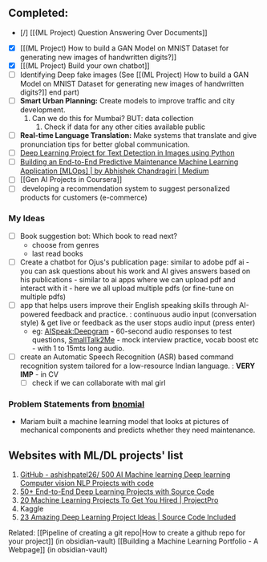 
## Completed:
- [/] [[(ML Project) Question Answering Over Documents]]
- [x] [[(ML Project) How to build a GAN Model on MNIST Dataset for generating new images of handwritten digits?]] 
- [x] [[(ML Project) Build your own chatbot]]
- [ ] Identifying Deep fake images (See [[(ML Project) How to build a GAN Model on MNIST Dataset for generating new images of handwritten digits?]] end part)
- [ ] **Smart Urban Planning:** Create models to improve traffic and city development.
	1. Can we do this for Mumbai? BUT: data collection 
		1. Check if data for any other cities available public 
- [ ] **Real-time Language Translation:** Make systems that translate and give pronunciation tips for better global communication.
- [ ] [Deep Learning Project for Text Detection in Images using Python](https://www.projectpro.io/project-use-case/text-detection-in-images-using-python) 
- [ ] [Building an End-to-End Predictive Maintenance Machine Learning Application \[MLOps\] | by Abhishek Chandragiri | Medium](https://medium.com/@abhishekgoud1212/building-an-end-to-end-predictive-maintenance-machine-learning-application-mlops-ecff82f5d103)   
- [ ] [[Gen AI Projects in Coursera]] 
- [ ]  developing a recommendation system to suggest personalized products for customers (e-commerce)

### My Ideas
- [ ] Book suggestion bot: Which book to read next? 
	- choose from genres
	- last read books
- [ ] Create a chatbot for Ojus's publication page: similar to adobe pdf ai - you can ask questions about his work and AI gives answers based on his publications - similar to ai apps where we can upload pdf and interact with it - here we all upload multiple pdfs (or fine-tune on multiple pdfs)
- [ ] app that helps users improve their English speaking skills through AI-powered feedback and practice. : continuous audio input (conversation style) & get live or feedback as the user stops audio input (press enter)
	- eg: [AISpeak:Deepgram](https://deepgram.com/ai-apps/aispeak) - 60-second audio responses to test questions, [SmallTalk2Me](https://smalltalk2.me/) - mock interview practice, vocab boost etc - with 1 to 15mts long audio.
- [ ] create an Automatic Speech Recognition (ASR) based command recognition system tailored for a low-resource Indian language. : **VERY IMP** - in CV 
	- [ ] check if we can collaborate with mal girl 

### Problem Statements from [bnomial](https://today.bnomial.com/) 
- Mariam built a machine learning model that looks at pictures of mechanical components and predicts whether they need maintenance.

## Websites with ML/DL projects' list
1. [GitHub - ashishpatel26/ 500 AI Machine learning Deep learning Computer vision NLP Projects with code](https://github.com/ashishpatel26/500-AI-Machine-learning-Deep-learning-Computer-vision-NLP-Projects-with-code?tab=readme-ov-file) 
2. [50+ End-to-End Deep Learning Projects with Source Code](https://www.projectpro.io/projects/data-science-projects/deep-learning-projects)
3. [20 Machine Learning Projects To Get You Hired | ProjectPro](https://medium.com/projectpro/20-machine-learning-projects-that-will-get-you-hired-in-2021-a89473f2d2c7) 
4. Kaggle
5. [23 Amazing Deep Learning Project Ideas | Source Code Included](https://data-flair.training/blogs/deep-learning-project-ideas/)



Related:
[[Pipeline of creating a git repo|How to create a github repo for your project]] (in obsidian-vault)
[[Building a Machine Learning Portfolio - A Webpage]] (in obsidian-vault)